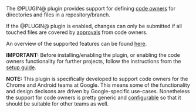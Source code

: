 The @PLUGIN@ plugin provides support for defining
[code owners](user-guide.html#codeOwners) for directories and files in a
repository/branch.

If the @PLUGIN@ plugin is enabled, changes can only be submitted if all
touched files are covered by [approvals](user-guide.html#codeOwnerApproval) from
code owners.

An overview of the supported features can be found [here](feature-set.html).

**IMPORTANT:** Before installing/enabling the plugin, or enabling the code
owners functionality for further projects, follow the instructions from the
[setup guide](setup-guide.html).

**NOTE:** This plugin is specifically developed to support code owners for the
Chrome and Android teams at Google. This means some of the functionality and
design decisons are driven by Google-specific use-cases. Nonetheless the support
for code owners is pretty generic and [configurable](config.html) so that it
should be suitable for other teams as well.

